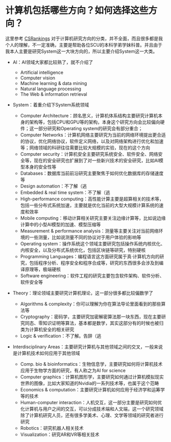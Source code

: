 # 计算机包括哪些方向？如何选择这些方向？

这里参考 [CSRankings](https://csrankings.org/) 对于计算机研究方向的分类，并不全面，而且很多都是我个人的理解，不一定准确，主要是帮助各位SCU的本科学弟学妹科普。并且由于我本人主要是研究System这一大块方向的，所以主要介绍System这一大类。

- AI：AI领域大家都比较熟了，就不介绍了
  - Artificial intelligence
  - Computer vision
  - Machine learning & data mining
  - Natural language processing
  - The Web & information retrieval 
- System：着重介绍下System系统领域
  - Computer Architecture：顾名思义，计算机体系结构主要研究计算机本身的架构等，包括CPU和GPU等的架构，本身这个研究方向会比较偏向硬件；这一部分研究和Operating system的研究会有部分重合；
  - Computer Networks：计算机网络主要研究为当前的网络环境提出更合适的协议，优化网络协议，软件定义网络，以及对网络架构进行优化和加速等；网络领域的科研往往需要比较大规模的实验，现在的这个方向
  - Computer security：计算机安全主要研究系统安全、软件安全、网络安全等，现在的安全研究也扩展到了对一些新兴技术的安全研究，比如AI模型本身的安全性等
  - Databases：数据库当前前沿研究主要聚焦于如何优化数据库的存储速度等
  - Design automation：不了解（逃
  - Embedded & real time system：不了解（逃
  - High-performance computing：高性能计算主要是超算相关的技术等，包括一些分布式系统加速，主要就是优化当前的大型大规模计算系统的速度和效率
  - Mobile computing：移动计算相关研究主要关注边缘计算等，比如说边缘计算中的小型AI模型的加速、模型压缩等
  - Measurement & performance analysis：测量等主要关注对当前网络环境的一些测量，比如说测量不同的协议对于用户体验的影响等
  - Operating system：操作系统这个领域主要研究包括操作系统内核优化、内核安全，以及分布式系统优化，包括区块链等研究，特别硬核
  - Programming Languages：编程语言这方面研究属于真·计算机方向的研究，包括程序分析、程序安全和程序合成等，研究的东西很多会涉及到编译原理等，极端硬核
  - Software engineering：软件工程的研究主要包含软件架构、软件分析、软件安全等
- Theory：理论领域主要研究计算机理论，这一部分很多都比较偏数学了
  - Algorithms & complexity：你可以理解为你在算法导论里面看到的那些算法等
  - Cryptography：密码学，主要研究加密解密算法那一块东西，现在主要研究同态、零知识证明等算法，基本都是数学，其实这部分有的时候也被归类为计算机安全的相关研究
  - Logic & verification：不了解。告辞（逃

- Interdisciplinary Areas：主要研究计算机与其他领域之间的交叉，一般来说是计算机技术如何应用于其他领域
  - Comp. bio & bioinformatics：生物信息学，主要研究如何将计算机技术应用于生物学方面的研究，有人称之为AI for science
  - Computer graphics：计算机图形学，主要研究如何通过计算机模拟现实世界的图像，比如大家知道的Nvidia的一系列技术等，也属于这个范畴
  - Economics & computation：主要研究计算机如何应用于经济学和运筹学等的技术
  - Human-computer interaction：人机交互，这一部分主要是研究如何优化计算机与用户之间的交互，可以分成技术端和人文端，这一个研究领域除了计算机研究人员，还有很多学美术、心理、文学等领域的研究者进行研究
  - Robotics：研究机器人相关技术
  - Visualization：研究AR和VR等相关技术